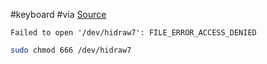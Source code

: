 #keyboard #via
[Source](https://bbs.archlinux.org/viewtopic.php?id=285709)
```
Failed to open '/dev/hidraw7': FILE_ERROR_ACCESS_DENIED
```
```bash
sudo chmod 666 /dev/hidraw7
```